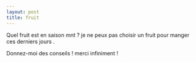 ```yaml
---
layout: post
title: fruit
---
```


Quel fruit est en saison mnt ? je ne peux pas choisir un fruit pour manger ces derniers jours .

Donnez-moi des conseils ! merci infiniment !

